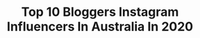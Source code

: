 ---
title: Top 10 Bloggers Instagram Influencers In Australia In 2020
description: Identify the most popular Instagram accounts on inBeat.
platform: Instagram
profiles:
  - username: "hitherebrooke"
    fullname: >-
      HiThereBrooke
    location: "Australia"
    followers: 36740
    engagement: 346
    commentsToLikes: 0.088709
    avatar: "https://scontent-lhr8-1.cdninstagram.com/v/t51.2885-19/s320x320/87259525_582578458992231_4278083444551974912_n.jpg?_nc_ht=scontent-lhr8-1.cdninstagram.com&_nc_ohc=ja_zWXq5LsgAX_yXk3H&oh=6c9ff224ec5ce3ba3bfa33858eb87645&oe=5EB99FDA"
    verified: false
    hashtags: "#funofftrack, #millinery, #autumnfashion, #everyonehasdirtaus"
  - username: "daialarie"
    fullname: >-
      Daia Larie
    location: "Australia"
    followers: 24595
    engagement: 468
    commentsToLikes: 0.056426
    avatar: "https://scontent-lhr8-1.cdninstagram.com/v/t51.2885-19/s320x320/57303645_2116673068624331_6162604206571126784_n.jpg?_nc_ht=scontent-lhr8-1.cdninstagram.com&_nc_ohc=WeEbVaK0_NwAX9nitYo&oh=0e3be7b5d765bf33baba2a2fcab8b5d8&oe=5EB89B19"
    verified: false
    hashtags: "#wanderlust, #fruitstand, #siargao, #wonderful"
  - username: "fabulousandforty7"
    fullname: >-
      Carolyn
    location: "Australia"
    followers: 16849
    engagement: 263
    commentsToLikes: 0.124641
    avatar: "https://scontent-gmp1-1.cdninstagram.com/v/t51.2885-19/s320x320/15258678_221783911580736_3570847797148123136_a.jpg?_nc_ht=scontent-gmp1-1.cdninstagram.com&_nc_ohc=eut6PMyQ_wsAX8mdwzM&oh=90a5e9122b012e129533295075a7e3bc&oe=5E989BE8"
    verified: false
    hashtags: "#womenover50, #coronavirus, #tuesdayvibes, #fatandfabulous"
  - username: "natkalinowski"
    fullname: >-
      Natalia Kalinowski
    location: "Australia"
    followers: 111763
    engagement: 314
    commentsToLikes: 0.025633
    avatar: "https://scontent-amt2-1.cdninstagram.com/v/t51.2885-19/s320x320/55910200_2061412443971366_1355708802099314688_n.jpg?_nc_ht=scontent-amt2-1.cdninstagram.com&_nc_ohc=3tcRy2JlX10AX8mwFtV&oh=a453256efdd31e552d07bdea9a3067ae&oe=5EBCC0D6"
    verified: false
    hashtags: "#staypostive, #selfisolation, #supportlocalbusiness, #lockdownforlove"
  - username: "helenabradbury"
    fullname: >-
      Helena | Travel Blogger
    location: "Australia"
    followers: 19406
    engagement: 532
    commentsToLikes: 0.217135
    avatar: "https://scontent-bos3-1.cdninstagram.com/v/t51.2885-19/s320x320/56997683_423629411762258_1508693720411668480_n.jpg?_nc_ht=scontent-bos3-1.cdninstagram.com&_nc_ohc=PI99xV8uMUoAX8oxD4S&oh=e9e687565ad2ade6a10149398c371581&oe=5EBAF8F4"
    verified: false
    hashtags: "#yololttw, #traveltheworldwithme, #peoplewhohike, #jetsettingchicks"
  - username: "teganphillipa"
    fullname: >-
      ✖️T e g a n  P h i l l i p a✖️
    location: "Australia"
    followers: 83911
    engagement: 474
    commentsToLikes: 0.018428
    avatar: "https://scontent-lhr8-1.cdninstagram.com/v/t51.2885-19/s320x320/83181943_533367397273657_5004722577378115584_n.jpg?_nc_ht=scontent-lhr8-1.cdninstagram.com&_nc_ohc=n3cjbBW0YBIAX8Qdtd2&oh=53fcffe8d6625bcc4c6dd35a8d426b4c&oe=5EB9E4CA"
    verified: false
    hashtags: "#sp, #bondsorganics, #wegotsyou, #beintrepid"
  - username: "inspiringwit"
    fullname: >-
      Jenelle Witty | Inspiring Wit
    location: "Australia"
    followers: 31432
    engagement: 132
    commentsToLikes: 0.291740
    avatar: "https://scontent-ams4-1.cdninstagram.com/v/t51.2885-19/s320x320/21149365_259292717914257_8638426658262482944_n.jpg?_nc_ht=scontent-ams4-1.cdninstagram.com&_nc_ohc=35N-VIGWxskAX8q03aZ&oh=da3236d48e9a4cff358a1c11043a6958&oe=5EBA2CA3"
    verified: false
    hashtags: "#videocreator, #igvideo, #wearthisnext, #iwgoestosouthafrica"
  - username: "zainab_makeupart"
    fullname: >-
      Zainab Makeup Art
    location: "Australia"
    followers: 11313
    engagement: 604
    commentsToLikes: 0.054271
    avatar: "https://scontent-ams4-1.cdninstagram.com/v/t51.2885-19/s320x320/82962001_113950910032357_804969805772750848_n.jpg?_nc_ht=scontent-ams4-1.cdninstagram.com&_nc_ohc=49lzOM2GaxQAX8KKsej&oh=ef358dbbe23d54c2887bb1af6f109689&oe=5EBB881B"
    verified: false
    hashtags: "#hijabinspiration, #fentybeautybyrihanna, #snapshadows, #pearl"
  - username: "bridgetkwilliams_"
    fullname: >-
      Bridget Williams👸🏼🐝
    location: "Australia"
    followers: 366884
    engagement: 226
    commentsToLikes: 0.071359
    avatar: "https://scontent-lhr8-1.cdninstagram.com/v/t51.2885-19/s320x320/44271935_953711101484724_785495754037788672_n.jpg?_nc_ht=scontent-lhr8-1.cdninstagram.com&_nc_ohc=oiXWMotrSJAAX-Lw1zR&oh=ee1deea63297eb11239693b9a6a61edf&oe=5EB98A8A"
    verified: false
    hashtags: "#home, #dontsettle, #motivation, #homebound"
  - username: "jemhargreaves_"
    fullname: >-
      JERUSHA | Lifestyle
    location: "Australia"
    followers: 2587
    engagement: 1841
    commentsToLikes: 0.049909
    avatar: "https://scontent-ams4-1.cdninstagram.com/v/t51.2885-19/s320x320/65830199_361204204570515_5155589234999951360_n.jpg?_nc_ht=scontent-ams4-1.cdninstagram.com&_nc_ohc=c3UTPD8161cAX-vYHi0&oh=728d57f1e44aa050cde29dc6c8b3bba3&oe=5EAECEA8"
    verified: false
    hashtags: "#recycledplastic, #swimming, #daughtersofsummer, #onepiece"
---